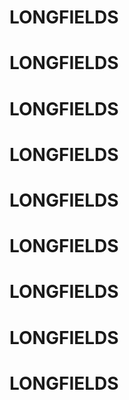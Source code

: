 # LONGFIELDS
# LONGFIELDS
# LONGFIELDS
# LONGFIELDS
# LONGFIELDS
# LONGFIELDS
# LONGFIELDS
# LONGFIELDS
# LONGFIELDS
